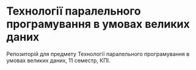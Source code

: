 # Технології паралельного програмування в умовах великих даних

Репозиторій для предмету Технології паралельного програмування в умовах великих даних, 11 семестр, КПІ.
